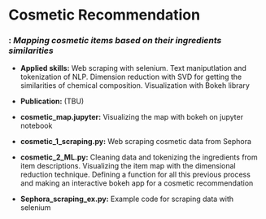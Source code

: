 # Cosmetic Recommendation
### : *Mapping cosmetic items based on their ingredients similarities*

* **Applied skills:** Web scraping with selenium. Text maniputlation and tokenization of NLP. Dimension reduction with SVD for getting the similarities of chemical composition. Visualization with Bokeh library

* **Publication:** (TBU)

* **cosmetic_map.jupyter:** Visualizing the map with bokeh on jupyter notebook
* **cosmetic_1_scraping.py:** Web scraping cosmetic data from Sephora
* **cosmetic_2_ML.py:** Cleaning data and tokenizing the ingredients from item descriptions. Visualizing the item map with the dimensional reduction technique. Defining a function for all this previous process and making an interactive bokeh app for a cosmetic recommendation
* **Sephora_scraping_ex.py:** Example code for scraping data with selenium 

